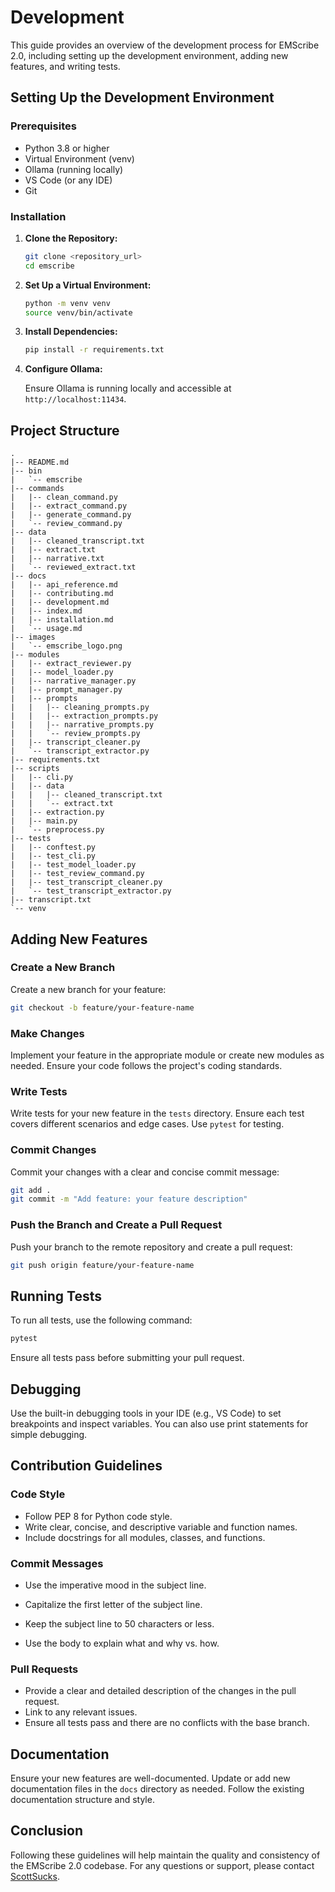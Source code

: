 # Development

This guide provides an overview of the development process for EMScribe 2.0, including setting up the development environment, adding new features, and writing tests.

## Setting Up the Development Environment

### Prerequisites

- Python 3.8 or higher
- Virtual Environment (venv)
- Ollama (running locally)
- VS Code (or any IDE)
- Git

### Installation

1. **Clone the Repository:**

    ```bash
    git clone <repository_url>
    cd emscribe
    ```

2. **Set Up a Virtual Environment:**

    ```bash
    python -m venv venv
    source venv/bin/activate
    ```

3. **Install Dependencies:**

    ```bash
    pip install -r requirements.txt
    ```

4. **Configure Ollama:**

    Ensure Ollama is running locally and accessible at `http://localhost:11434`.

## Project Structure

```plaintext
.
|-- README.md
|-- bin
|   `-- emscribe
|-- commands
|   |-- clean_command.py
|   |-- extract_command.py
|   |-- generate_command.py
|   `-- review_command.py
|-- data
|   |-- cleaned_transcript.txt
|   |-- extract.txt
|   |-- narrative.txt
|   `-- reviewed_extract.txt
|-- docs
|   |-- api_reference.md
|   |-- contributing.md
|   |-- development.md
|   |-- index.md
|   |-- installation.md
|   `-- usage.md
|-- images
|   `-- emscribe_logo.png
|-- modules
|   |-- extract_reviewer.py
|   |-- model_loader.py
|   |-- narrative_manager.py
|   |-- prompt_manager.py
|   |-- prompts
|   |   |-- cleaning_prompts.py
|   |   |-- extraction_prompts.py
|   |   |-- narrative_prompts.py
|   |   `-- review_prompts.py
|   |-- transcript_cleaner.py
|   `-- transcript_extractor.py
|-- requirements.txt
|-- scripts
|   |-- cli.py
|   |-- data
|   |   |-- cleaned_transcript.txt
|   |   `-- extract.txt
|   |-- extraction.py
|   |-- main.py
|   `-- preprocess.py
|-- tests
|   |-- conftest.py
|   |-- test_cli.py
|   |-- test_model_loader.py
|   |-- test_review_command.py
|   |-- test_transcript_cleaner.py
|   `-- test_transcript_extractor.py
|-- transcript.txt
`-- venv
```

## Adding New Features

### Create a New Branch

Create a new branch for your feature:

```bash
git checkout -b feature/your-feature-name
```

### Make Changes

Implement your feature in the appropriate module or create new modules as needed. Ensure your code follows the project's coding standards.

### Write Tests

Write tests for your new feature in the `tests` directory. Ensure each test covers different scenarios and edge cases. Use `pytest` for testing.

### Commit Changes

Commit your changes with a clear and concise commit message:

```bash
git add .
git commit -m "Add feature: your feature description"
```

### Push the Branch and Create a Pull Request

Push your branch to the remote repository and create a pull request:

```bash
git push origin feature/your-feature-name
```

## Running Tests

To run all tests, use the following command:

```bash
pytest
```

Ensure all tests pass before submitting your pull request.

## Debugging

Use the built-in debugging tools in your IDE (e.g., VS Code) to set breakpoints and inspect variables. You can also use print statements for simple debugging.

## Contribution Guidelines

### Code Style

- Follow PEP 8 for Python code style.
- Write clear, concise, and descriptive variable and function names.
- Include docstrings for all modules, classes, and functions.

### Commit Messages

- Use the imperative mood in the subject line.
- Capitalize the first letter of the subject line.


- Keep the subject line to 50 characters or less.
- Use the body to explain what and why vs. how.

### Pull Requests

- Provide a clear and detailed description of the changes in the pull request.
- Link to any relevant issues.
- Ensure all tests pass and there are no conflicts with the base branch.

## Documentation

Ensure your new features are well-documented. Update or add new documentation files in the `docs` directory as needed. Follow the existing documentation structure and style.

## Conclusion

Following these guidelines will help maintain the quality and consistency of the EMScribe 2.0 codebase. For any questions or support, please contact [ScottSucks](https://github.com/ScottSucksAtProgramming).
